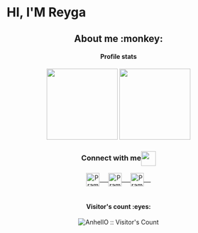 # HI, I'M Reyga

<h2 align="center">About me :monkey:</h2>
<p>
<h4 align="center">Profile stats </h4>

<p align="center">
  <a href="https://github.com/ReygaElkigia/"><img src="https://github-readme-stats.vercel.app/api?username=kevineyon1&count_private=true&theme=algolia&show_icons=true" height="160" /></a>
  <a href="https://github.com/ReygaElkigia/"><img src="https://github-readme-stats.vercel.app/api/top-langs/?username=kevineyon1&count_private=true&theme=algolia&layout=compact"         height="160" /></a>
</p>


<div align="center">
  <h3 align="center">Connect with me<img align="center" src="https://github.com/rajput2107/rajput2107/blob/master/Assets/Handshake.gif" height="33px" /></h3> 
</div>
<p align="center">
 
 <a href="https://www.linkedin.com/in/kevin-gideon-004425174/" target="blank">
  <img align="center" alt="Pramod's LinkedIn" width="30px" src="https://www.vectorlogo.zone/logos/linkedin/linkedin-icon.svg" /> &nbsp; &nbsp;
 </a>
 
 <a href="https://www.instagram.com/kevin.eyon/" target="blank">
  <img align="center" alt="Pramod's Instagram" width="30px" src="https://www.vectorlogo.zone/logos/instagram/instagram-icon.svg" /> &nbsp; &nbsp;
 </a>

  <a href="mailto:kevingideon123@gmail.com" target="blank">
  <img align="center" alt="Pramod's Instagram" width="30px" src="https://www.vectorlogo.zone/logos/gmail/gmail-icon.svg" /> &nbsp; &nbsp;
 </a>

  <br/>
  <br/>
<h4 align="center">Visitor's count :eyes:</h4>

<p align="center"><img src="https://profile-counter.glitch.me/{ReygaElkigia}/count.svg" alt="AnhellO :: Visitor's Count" /></p>
